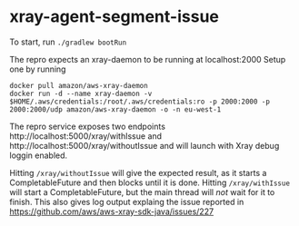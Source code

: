 # xray-agent-segment-issue

To start, run `./gradlew bootRun`

The repro expects an xray-daemon to be running at localhost:2000
Setup one by running
```
docker pull amazon/aws-xray-daemon
docker run -d --name xray-daemon -v $HOME/.aws/credentials:/root/.aws/credentials:ro -p 2000:2000 -p 2000:2000/udp amazon/aws-xray-daemon -o -n eu-west-1
```

The repro service exposes two endpoints
http://localhost:5000/xray/withIssue
and
http://localhost:5000/xray/withoutIssue
and will launch with Xray debug loggin enabled.

Hitting `/xray/withoutIssue` will give the expected result, as it starts a CompletableFuture and then blocks until it is done.
Hitting `/xray/withIssue` will start a CompletableFuture, but the main thread will _not_ wait for it to finish.
This also gives log output explaing the issue reported in https://github.com/aws/aws-xray-sdk-java/issues/227
